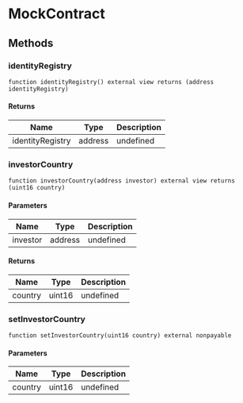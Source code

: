 # MockContract









## Methods

### identityRegistry

```solidity
function identityRegistry() external view returns (address identityRegistry)
```






#### Returns

| Name | Type | Description |
|---|---|---|
| identityRegistry | address | undefined |

### investorCountry

```solidity
function investorCountry(address investor) external view returns (uint16 country)
```





#### Parameters

| Name | Type | Description |
|---|---|---|
| investor | address | undefined |

#### Returns

| Name | Type | Description |
|---|---|---|
| country | uint16 | undefined |

### setInvestorCountry

```solidity
function setInvestorCountry(uint16 country) external nonpayable
```





#### Parameters

| Name | Type | Description |
|---|---|---|
| country | uint16 | undefined |





